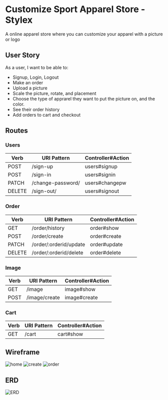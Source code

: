 # Customize Sport Apparel Store - Stylex
A online apparel store where you can customize your apparel with a picture or logo

## User Story
As a user, I want to be able to:
- Signup, Login, Logout
- Make an order
- Upload a picture
- Scale the picture, rotate, and placement
- Choose the type of apprarel they want to put the picture on, and the color.
- See their order history
- Add orders to cart and checkout

## Routes

### Users

| Verb   | URI Pattern            | Controller#Action |
|--------|------------------------|-------------------|
| POST   | /sign-up               | users#signup      |
| POST   | /sign-in               | users#signin      |
| PATCH  | /change-password/      | users#changepw    |
| DELETE | /sign-out/             | users#signout     |

### Order

| Verb   | URI Pattern                   | Controller#Action |
|--------|-------------------------------|-------------------|
| GET    | /order/history                | order#show      |
| POST   | /order/create                 | order#create    |
| PATCH  | /order/:orderid/update       | order#update    |
| DELETE | /order/:orderid/delete       | order#delete    |

### Image

| Verb   | URI Pattern                   | Controller#Action |
|--------|-------------------------------|-------------------|
| GET    | /image                        | image#show      |
| POST   | /image/create                 | image#create    |

### Cart
| Verb   | URI Pattern                   | Controller#Action |
|--------|-------------------------------|-------------------|
| GET    | /cart                        | cart#show      |

## Wireframe

![home](https://user-images.githubusercontent.com/23158353/223463814-68b91a97-0b66-443f-acae-becc23302cde.PNG)
![create](https://user-images.githubusercontent.com/23158353/223463845-b5b9afae-a6c7-403e-9d0d-15994a00758d.PNG)
![order](https://user-images.githubusercontent.com/23158353/223463866-92be80a0-b5ca-4bfd-82c5-8a72f3ad380a.PNG)

## ERD

![ERD](https://user-images.githubusercontent.com/23158353/223519891-3711d42e-a27e-4894-8623-8949d82288fc.PNG)

